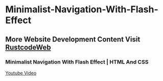 # Minimalist-Navigation-With-Flash-Effect

## More Website Development Content Visit [RustcodeWeb](https://www.rustcodeweb.com/)

### Minimalist Navigation With Flash Effect | HTML And CSS
[Youtube Video](https://youtu.be/wSz6_hoqL5E)
